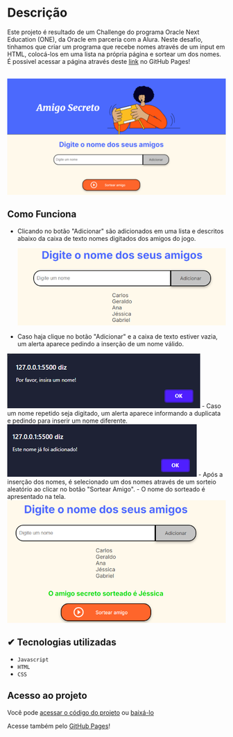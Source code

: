 # Descrição
Este projeto é resultado de um Challenge do programa Oracle Next Education (ONE), da Oracle em parceria com a Alura. Neste desafio, tinhamos que criar um programa que recebe nomes através de um input em HTML, colocá-los em uma lista na própria página e sortear um dos nomes.
É possivel acessar a página através deste [link](https://gsborbely.github.io/Desafio-Amigo-Secreto/) no GitHub Pages! 


<br> <img src= "/assets/amigo-secreto-main.png" style = "heigt: 70px;" img > </br>

## Como Funciona
- Clicando no botão "Adicionar" são adicionados em uma lista e descritos abaixo da caixa de texto nomes digitados dos amigos do jogo.
  
  <img src= "/assets/adiciona-nome.png" style = "heigt: 70px;" img >
- Caso haja clique no botão "Adicionar" e a caixa de texto estiver vazia, um alerta aparece pedindo a inserção de um nome válido.
 <img src= "/assets/campo-vazio.png" style = "heigt: 40px;" img >
- Caso um nome repetido seja digitado, um alerta aparece informando a duplicata e pedindo para inserir um nome diferente.
  <img src= "/assets/nome-duplicado.png" style = "heigt: 70px;" img >
- Após a inserção dos nomes, é selecionado um dos nomes através de um sorteio aleatório ao clicar no botão "Sortear Amigo".
- O nome do sorteado é apresentado na tela.
   <img src= "/assets/amigo-sorteado.png" style = "heigt: 70px;" img >

   ## ✔ Tecnologias utilizadas

- ``Javascript``
- ``HTML``
- ``CSS``

##  Acesso ao projeto
Você pode [acessar o código do projeto](https://github.com/GSBorbely/Desafio-Amigo-Secreto/tree/main/challenge-amigo-secreto_pt-main) ou [baixá-lo](https://github.com/GSBorbely/Desafio-Amigo-Secreto/archive/refs/heads/main.zip)

Acesse também pelo [GitHub Pages](https://gsborbely.github.io/Desafio-Amigo-Secreto/)!



  

   
